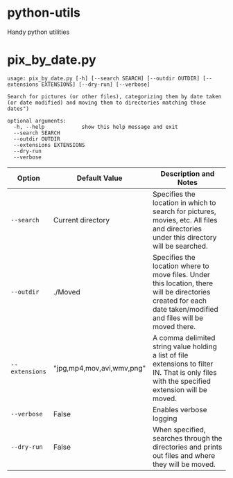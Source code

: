 # python-utils
Handy python utilities

# pix_by_date.py
```
usage: pix_by_date.py [-h] [--search SEARCH] [--outdir OUTDIR] [--extensions EXTENSIONS] [--dry-run] [--verbose]

Search for pictures (or other files), categorizing them by date taken (or date modified) and moving them to directories matching those dates")

optional arguments:
  -h, --help            show this help message and exit
  --search SEARCH
  --outdir OUTDIR
  --extensions EXTENSIONS
  --dry-run
  --verbose
```

| Option | Default Value | Description and Notes |
|--------|---------------|-----------------------|
| `--search` | Current directory | Specifies the location in which to search for pictures, movies, etc. All files and directories under this directory will be searched. |
| `--outdir` | ./Moved | Specifies the location where to move files. Under this location, there will be directories created for each date taken/modified and files will be moved there. |
| `--extensions` | "jpg,mp4,mov,avi,wmv,png" | A comma delimited string value holding a list of file extensions to filter IN. That is only files with the specified extension will be moved. |
| `--verbose` | False | Enables verbose logging |
| `--dry-run` | False | When specified, searches through the directories and prints out files and where they will be moved. |

